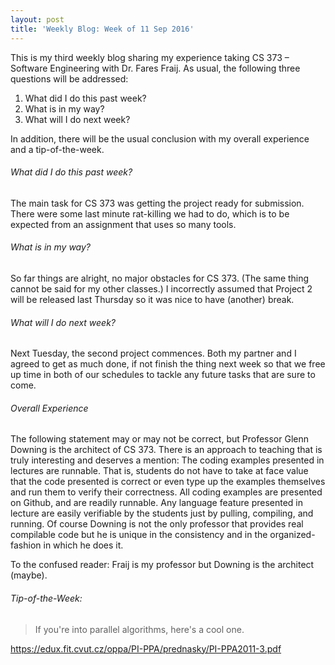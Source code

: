 ```yaml
---
layout: post
title: 'Weekly Blog: Week of 11 Sep 2016'
---
```


This is my third weekly blog sharing my experience taking CS 373 – Software Engineering with Dr. Fares Fraij. As usual, the following three questions will be addressed:

1. What did I do this past week?
2. What is in my way?
3. What will I do next week?

In addition, there will be the usual conclusion with my overall experience and a tip-of-the-week.

###### What did I do this past week?

The main task for CS 373 was getting the project ready for submission. There were some last minute rat-killing we had to do, which is to be expected from an assignment that uses so many tools. 

###### What is in my way?

So far things are alright, no major obstacles for CS 373. (The same thing cannot be said for my other classes.) I incorrectly assumed that Project 2 will be released last Thursday so it was nice to have (another) break.

###### What will I do next week?

Next Tuesday, the second project commences. Both my partner and I agreed to get as much done, if not finish the thing next week so that we free up time in both of our schedules to tackle any future tasks that are sure to come. 

###### Overall Experience

The following statement may or may not be correct, but Professor Glenn Downing is the architect of CS 373. There is an approach to teaching that is truly interesting and deserves a mention: The coding examples presented in lectures are runnable. That is, students do not have to take at face value that the code presented is correct or even type up the examples themselves and run them to verify their correctness. All coding examples are presented on Github, and are readily runnable. Any language feature presented in lecture are easily verifiable by the students just by pulling, compiling, and running. Of course Downing is not the only professor that provides real compilable code but he is unique in the consistency and in the organized-fashion in which he does it.

To the confused reader: Fraij is my professor but Downing is the architect (maybe).

###### Tip-of-the-Week: 
>  If you're into parallel algorithms, here's a cool one.

<https://edux.fit.cvut.cz/oppa/PI-PPA/prednasky/PI-PPA2011-3.pdf>

